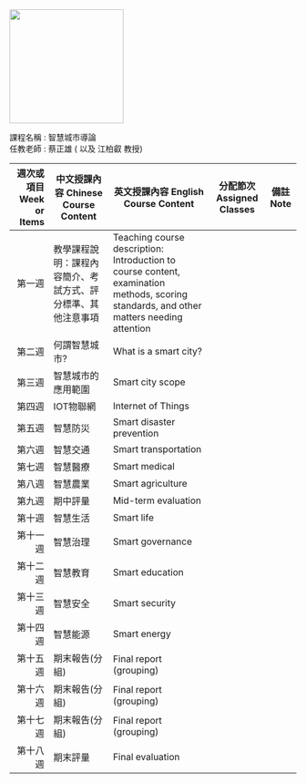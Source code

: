 

<img src="https://github.com/derricktsai0904/Course/blob/main/2024.02%20%E6%99%BA%E6%85%A7%E5%9F%8E%E5%B8%82%E5%B0%8E%E8%AB%96/Course.png" width="200" height="200">

課程名稱 : 智慧城市導論 <br>
任教老師 : 蔡正雄 ( 以及 江柏叡 教授)

|週次或項目 Week or Items	| 中文授課內容 Chinese Course Content | 英文授課內容 English Course Content	| 分配節次 Assigned Classes	| 備註 Note |
|------------------------:|------------------------------------|------------------------------------|---------------------------|----------|
|第一週 | 教學課程說明：課程內容簡介、考試方式、評分標準、其他注意事項 | Teaching course description: Introduction to course content, examination methods, scoring standards, and other matters needing attention | | | |
|第二週 |何謂智慧城市? | What is a smart city? | | | |
|第三週 |智慧城市的應用範圍 | Smart city scope  | | | |
|第四週 |IOT物聯網 | Internet of Things  | | | |
|第五週 |智慧防災 | Smart disaster prevention  | | | |
|第六週 |智慧交通 | Smart transportation  | | | |
|第七週 |智慧醫療 | Smart medical  | | | |
|第八週 |智慧農業 | Smart agriculture  | | | |
|第九週 |期中評量 |Mid-term evaluation  | | | |
|第十週 |智慧生活 |Smart life  | | | |
|第十一週 |智慧治理 |Smart governance  | | | |
|第十二週 |智慧教育 |Smart education  | | | |
|第十三週 |智慧安全 |Smart security  | | | |
|第十四週 |智慧能源 |Smart energy  | | | |
|第十五週 |期末報告(分組)|Final report (grouping)  | | | |
|第十六週 |期末報告(分組) |Final report (grouping)  | | | |
|第十七週 |期末報告(分組) |Final report (grouping)  | | | |
|第十八週 |期末評量 |Final evaluation  | | | |

